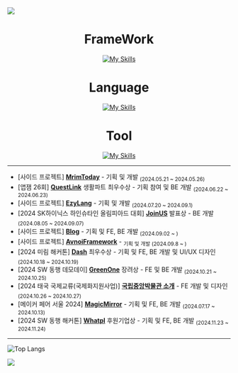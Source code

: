 <img src="https://capsule-render.vercel.app/api?type=waving&color=3572EF&height=125&section=header" />

<div align="center">

# FrameWork
[![My Skills](https://skillicons.dev/icons?i=react,nodejs,flutter,flask,spring,nestjs)](https://skillicons.dev)

# Language
[![My Skills](https://skillicons.dev/icons?i=ts,js,dart,python,java)](https://skillicons.dev)

# Tool
[![My Skills](https://skillicons.dev/icons?i=idea,vscode,github,figma,discord)](https://skillicons.dev)

</div>

---

- [사이드 프로젝트] [**MrimToday**](https://github.com/3x-haust/Nods.js_SchoolMealAuto) - 기획 및 개발 <sub>(2024.05.21 ~ 2024.05.26)</sub>
- [앱잼 26회] [**QuestLink**](https://github.com/3x-haust/Node.js_AppJamQuestLink) 생활파트 최우수상 - 기획 참여 및 BE 개발 <sub>(2024.06.22 ~ 2024.06.23)</sub>
- [사이드 프로젝트] [**EzyLang**](https://github.com/3x-haust/Java_EzyLang) - 기획 및 개발 <sub>(2024.07.20 ~ 2024.09.1)</sub>
- [2024 SK하이닉스 하인슈타인 올림피아드 대회] [**JoinUS**](https://github.com/3x-haust/JoinUS) 발표상 - BE 개발 <sub>(2024.08.05 ~ 2024.09.07)</sub>
- [사이드 프로젝트] [**Blog**](https://github.com/3x-haust/3xhaust_blog) - 기획 및 FE, BE 개발 <sub>(2024.09.02 ~ )</sub>
- [사이드 프로젝트] [**AvnoiFramework**](https://github.com/3x-haust/Java_AvnoiFramework) - <sub>기획 및 개발 (2024.09.8 ~ )</sub>
- [2024 미림 해커톤] [**Dash**](https://github.com/3x-haust/2024_MITHON_Dash) 최우수상 - 기획 및 FE, BE 개발 및 UI/UX 디자인 <sub>(2024.10.18 ~ 2024.10.19)</sub>
- [2024 SW 동행 데모데이] [**GreenOne**](https://github.com/3x-haust/GreenOne) 장려상 - FE 및 BE 개발 <sub>(2024.10.21 ~ 2024.10.25)</sub>
- [2024 태국 국제교류(국제화지원사업)] [**국립중앙박물관 소개**](https://github.com/3x-haust/React_thai) - FE 개발 및 디자인 <sub>(2024.10.26 ~ 2024.10.27)</sub>
- [메이커 페어 서울 2024] [**MagicMirror**](https://github.com/3x-haust/2024MakerFaire_MagicMirror) - 기획 및 FE, BE 개발 <sub>(2024.07.17 ~ 2024.10.13)</sub>
- [2024 SW 동행 해커톤] [**Whatpl**](https://github.com/3x-haust/Whatpl) 후원기업상 - 기획 및 FE, BE 개발 <sub>(2024.11.23 ~ 2024.11.24)</sub>

---

![Top Langs](https://github-readme-stats.vercel.app/api/top-langs/?username=3x-haust&layout=compact)

<img src="https://capsule-render.vercel.app/api?type=waving&color=3572EF&height=125&section=footer" />


